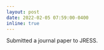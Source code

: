 ```yaml
---
layout: post
date: 2022-02-05 07:59:00-0400
inline: true
---
```


Submitted a journal paper to JRESS. <!--- :sparkles: :smile: --->
